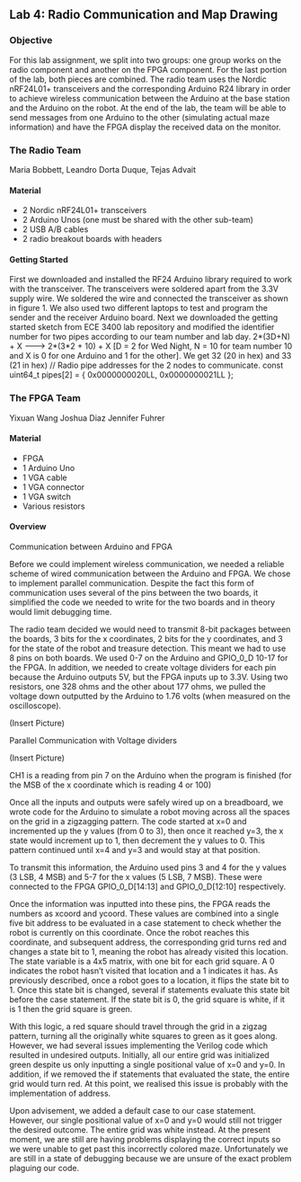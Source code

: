 ## Lab 4: Radio Communication and Map Drawing

### Objective
For this lab assignment, we split into two groups: one group works on the radio component and another on the FPGA component. For the last portion of the lab, both pieces are combined. The radio team uses the Nordic nRF24L01+ transceivers and the corresponding Arduino R24 library in order to achieve wireless communication between the Arduino at the base station and the Arduino on the robot. At the end of the lab, the team will be able to send messages from one Arduino to the other (simulating actual maze information) and have the FPGA display the received data on the monitor. 

### The Radio Team
Maria Bobbett, Leandro Dorta Duque, Tejas Advait

#### Material
 - 2 Nordic nRF24L01+ transceivers
 - 2 Arduino Unos (one must be shared with the other sub-team)
 - 2 USB A/B cables
 - 2 radio breakout boards with headers
 
 #### Getting Started 
First we downloaded and installed the RF24 Arduino library required to work with the transceiver. The transceivers were soldered apart from the 3.3V supply wire. We soldered the wire and connected the transceiver as shown in figure 1. We also used two different laptops to test and program the sender and the receiver Arduino board.
Next we downloaded the getting started sketch from ECE 3400 lab repository and modified the identifier number for two pipes according to our team number and lab day. 
2*(3D+N) + X ---> 2*(3*2 + 10) + X [D = 2 for Wed Night, N = 10 for team number 10 and X is 0 for one Arduino and 1 for the other]. We get 32 (20 in hex) and 33 (21 in hex)
// Radio pipe addresses for the 2 nodes to communicate.
const uint64_t pipes[2] = { 0x0000000020LL, 0x0000000021LL };
 






### The FPGA Team
Yixuan Wang  Joshua Diaz  Jennifer Fuhrer

#### Material
 - FPGA
 - 1 Arduino Uno
 - 1 VGA cable
 - 1 VGA connector
 - 1 VGA switch
 - Various resistors
 
 #### Overview
Communication between Arduino and FPGA

Before we could implement wireless communication, we needed a reliable scheme of wired communication between the Arduino and FPGA. We chose to implement parallel communication. Despite the fact this form of communication uses several of the pins between the two boards, it simplified the code we needed to write for the two boards and in theory would limit debugging time.

The radio team decided we would need to transmit 8-bit packages between the boards, 3 bits for the x coordinates, 2 bits for the y coordinates, and 3 for the state of the robot and treasure detection. This meant we had to use 8 pins on both boards. We used 0-7 on the Arduino and GPIO_0_D 10-17 for the FPGA. In addition, we needed to create voltage dividers for each pin because the Arduino outputs 5V, but the FPGA inputs up to 3.3V. Using two resistors, one 328 ohms and the other about 177 ohms, we pulled the voltage down outputted by the Arduino to 1.76 volts (when measured on the oscilloscope). 

(Insert Picture)

Parallel Communication with Voltage dividers

(Insert Picture)


CH1 is a reading from pin 7 on the Arduino when the program is finished (for the MSB of the x coordinate which is reading 4 or 100)

Once all the inputs and outputs were safely wired up on a breadboard, we wrote code for the Arduino to simulate a robot moving across all the spaces on the grid in a zigzagging pattern. The code started at x=0 and incremented up the y values (from 0 to 3), then once it reached y=3, the x state would increment up to 1, then decrement the y values to 0. This pattern continued until x=4 and y=3 and would stay at that position.

To transmit this information, the Arduino used pins 3 and 4 for the y values (3 LSB, 4 MSB) and 5-7 for the x values (5 LSB, 7 MSB). These were connected to the FPGA GPIO_0_D[14:13] and GPIO_0_D[12:10] respectively. 

Once the information was inputted into these pins, the FPGA reads the numbers as xcoord and ycoord. These values are combined into a single five bit address to be evaluated in a case statement to check whether the robot is currently on this coordinate. Once the robot reaches this coordinate, and subsequent address, the corresponding grid turns red and changes a state bit to 1, meaning the robot has already visited this location. The state variable is a 4x5 matrix, with one bit for each grid square. A 0 indicates the robot hasn’t visited that location and a 1 indicates it has. As previously described, once a robot goes to a location, it flips the state bit to 1. Once this state bit is changed, several if statements evaluate this state bit before the case statement. If the state bit is 0, the grid square is white, if it is 1 then the grid square is green.

With this logic, a red square should travel through the grid in a zigzag pattern, turning all the originally white squares to green as it goes along. However, we had several issues implementing the Verilog code which resulted in undesired outputs. Initially, all our entire grid was initialized green despite us only inputting a single positional value of x=0 and y=0. In addition, if we removed the if statements that evaluated the state, the entire grid would turn red. At this point, we realised this issue is probably with the implementation of address.

Upon advisement, we added a default case to our case statement. However, our single positional value of x=0 and y=0 would still not trigger the desired outcome. The entire grid was white instead. At the present moment, we are still are having problems displaying the correct inputs so we were unable to get past this incorrectly colored maze. Unfortunately we are still in a state of debugging because we are unsure of the exact problem plaguing our code.


